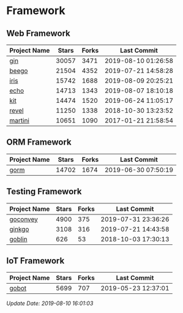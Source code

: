# Framework

## Web Framework

| Project Name | Stars | Forks | Last Commit |
| ------------ | ----- | ----- | ----------- |
| [gin](https://github.com/gin-gonic/gin) | 30057 | 3471 | 2019-08-10 01:26:58 |
| [beego](https://github.com/astaxie/beego) | 21504 | 4352 | 2019-07-21 14:58:28 |
| [iris](https://github.com/kataras/iris) | 15742 | 1688 | 2019-08-09 20:25:21 |
| [echo](https://github.com/labstack/echo) | 14713 | 1343 | 2019-08-07 18:10:18 |
| [kit](https://github.com/go-kit/kit) | 14474 | 1520 | 2019-06-24 11:05:17 |
| [revel](https://github.com/revel/revel) | 11250 | 1338 | 2018-10-30 13:23:52 |
| [martini](https://github.com/go-martini/martini) | 10651 | 1090 | 2017-01-21 21:58:54 |

## ORM Framework

| Project Name | Stars | Forks | Last Commit |
| ------------ | ----- | ----- | ----------- |
| [gorm](https://github.com/jinzhu/gorm) | 14702 | 1674 | 2019-06-30 07:50:19 |

## Testing Framework

| Project Name | Stars | Forks | Last Commit |
| ------------ | ----- | ----- | ----------- |
| [goconvey](https://github.com/smartystreets/goconvey) | 4900 | 375 | 2019-07-31 23:36:26 |
| [ginkgo](https://github.com/onsi/ginkgo) | 3108 | 316 | 2019-07-21 14:43:58 |
| [goblin](https://github.com/franela/goblin) | 626 | 53 | 2018-10-03 17:30:13 |

## IoT Framework

| Project Name | Stars | Forks | Last Commit |
| ------------ | ----- | ----- | ----------- |
| [gobot](https://github.com/hybridgroup/gobot) | 5699 | 707 | 2019-05-23 12:37:01 |

*Update Date: 2019-08-10 16:01:03*
